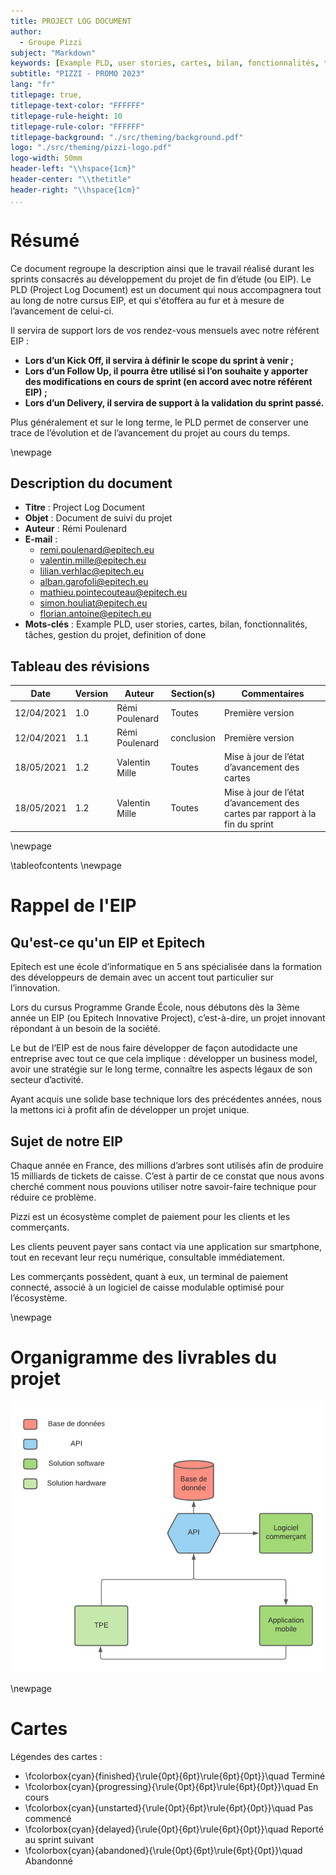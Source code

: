 ```yaml
---
title: PROJECT LOG DOCUMENT
author:
  - Groupe Pizzi
subject: "Markdown"
keywords: [Example PLD, user stories, cartes, bilan, fonctionnalités, tâches, gestion du projet, definition of done]
subtitle: "PIZZI - PROMO 2023"
lang: "fr"
titlepage: true,
titlepage-text-color: "FFFFFF"
titlepage-rule-height: 10
titlepage-rule-color: "FFFFFF"
titlepage-background: "./src/theming/background.pdf"
logo: "./src/theming/pizzi-logo.pdf"
logo-width: 50mm
header-left: "\\hspace{1cm}"
header-center: "\\thetitle"
header-right: "\\hspace{1cm}"
...
```


# Résumé

Ce document regroupe la description ainsi que le travail réalisé durant les sprints consacrés au développement du projet de fin d’étude (ou EIP).
Le PLD (Project Log Document) est un document qui nous accompagnera tout au long de notre cursus EIP, et qui s'étoffera au fur et à mesure de l’avancement de celui-ci.

Il servira de support lors de vos rendez-vous mensuels avec notre référent EIP :

 - **Lors d’un Kick Off, il servira à définir le scope du sprint à venir ;**
 - **Lors d’un Follow Up, il pourra être utilisé si l’on souhaite y apporter des modifications en cours de sprint (en accord avec notre référent EIP) ;**
 - **Lors d’un Delivery, il servira de support à la validation du sprint passé.**

Plus généralement et sur le long terme, le PLD permet de conserver une trace de l’évolution et
de l’avancement du projet au cours du temps.

\newpage

## Description du document

 * **Titre** :  Project Log Document
 * **Objet** :  Document de suivi du projet
 * **Auteur** :  Rémi Poulenard
 * **E-mail** : 
   + remi.poulenard@epitech.eu
   + valentin.mille@epitech.eu
   + lilian.verhlac@epitech.eu
   + alban.garofoli@epitech.eu
   + mathieu.pointecouteau@epitech.eu
   + simon.houliat@epitech.eu
   + florian.antoine@epitech.eu
 * **Mots-clés** : Example PLD, user stories, cartes, bilan, fonctionnalités, tâches, gestion du projet, definition of done

## Tableau des révisions

| **Date**       | **Version** | **Auteur**         | **Section(s)** | **Commentaires**           |
|----------------|-------------|--------------------|----------------|----------------------------|
| 12/04/2021     | 1.0         | Rémi Poulenard     | Toutes         | Première version           |
| 12/04/2021     | 1.1         | Rémi Poulenard     | conclusion     | Première version           |
| 18/05/2021     | 1.2         | Valentin Mille     | Toutes         | Mise à jour de l’état d’avancement des cartes |
| 18/05/2021     | 1.2         | Valentin Mille     | Toutes         | Mise à jour de l’état d’avancement des cartes par rapport à la fin du sprint|

\newpage

\tableofcontents
\newpage

# Rappel de l'EIP

## Qu'est-ce qu'un EIP et Epitech

Epitech est une école d’informatique en 5 ans spécialisée dans la formation des
développeurs de demain avec un accent tout particulier sur l’innovation.

Lors du cursus Programme Grande École, nous débutons dès la 3ème année un EIP
(ou Epitech Innovative Project), c’est-à-dire, un projet innovant répondant à un
besoin de la société.

Le but de l’EIP est de nous faire développer de façon autodidacte une entreprise
avec tout ce que cela implique : développer un business model, avoir une stratégie
sur le long terme, connaître les aspects légaux de son secteur d’activité.

Ayant acquis une solide base technique lors des précédentes années, nous la
mettons ici à profit afin de développer un projet unique.

## Sujet de notre EIP

Chaque année en France, des millions d’arbres sont utilisés afin de produire 15
milliards de tickets de caisse. C’est à partir de ce constat que nous avons cherché
comment nous pouvions utiliser notre savoir-faire technique pour réduire ce
problème.

Pizzi est un écosystème complet de paiement pour les clients et les commerçants.

Les clients peuvent payer sans contact via une application sur smartphone, tout en
recevant leur reçu numérique, consultable immédiatement.

Les commerçants possèdent, quant à eux, un terminal de paiement connecté,
associé à un logiciel de caisse modulable optimisé pour l’écosystème.

\newpage

# Organigramme des livrables du projet

![Organigramme des livrables du projet Pizzi](./src/theming/delevery_schema.png)

\newpage

# Cartes

Légendes des cartes :

* \fcolorbox{cyan}{finished}{\rule{0pt}{6pt}\rule{6pt}{0pt}}\quad Terminé
* \fcolorbox{cyan}{progressing}{\rule{0pt}{6pt}\rule{6pt}{0pt}}\quad En cours
* \fcolorbox{cyan}{unstarted}{\rule{0pt}{6pt}\rule{6pt}{0pt}}\quad Pas commencé
* \fcolorbox{cyan}{delayed}{\rule{0pt}{6pt}\rule{6pt}{0pt}}\quad Reporté au sprint suivant
* \fcolorbox{cyan}{abandoned}{\rule{0pt}{6pt}\rule{6pt}{0pt}}\quad Abandonné


